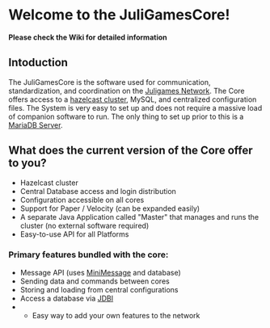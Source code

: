 # Welcome to the JuliGamesCore!

**Please check the Wiki for detailed information**

## Intoduction

The JuliGamesCore is the software used for communication, standardization, and coordination on the [Juligames Network](https://juligames.net).
The Core offers access to a [hazelcast cluster](https://hazelcast.com/), MySQL, and centralized configuration files. The System is very easy to set up and does not require a massive load of companion software to run. The only thing to set up prior to this is a [MariaDB Server](https://mariadb.org/documentation/#getting-started).

## What does the current version of the Core offer to you?

* Hazelcast cluster
* Central Database access and login distribution
* Configuration accessible on all cores
* Support for Paper / Velocity (can be expanded easily)
* A separate Java Application called "Master" that manages and runs the cluster (no external software required)
* Easy-to-use API for all Platforms

### Primary features bundled with the core:

* Message API (uses [MiniMessage](https://docs.adventure.kyori.net/minimessage/index.html) and database)
* Sending data and commands between cores
* Storing and loading from central configurations
* Access a database via [JDBI](https://jdbi.org/)
* + Easy way to add your own features to the network
